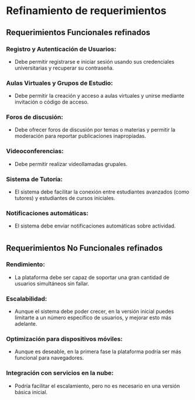 # Refinamiento de requerimientos 

## Requerimientos Funcionales refinados

### Registro y Autenticación de Usuarios:
- Debe permitir registrarse e iniciar sesión usando sus credenciales universitarias y recuperar su contraseña.

### Aulas Virtuales y Grupos de Estudio:
- Debe permitir la creación y acceso a aulas virtuales y unirse mediante invitación o código de acceso.

### Foros de discusión:
- Debe ofrecer foros de discusión por temas o materias y permitir la moderación para reportar publicaciones inapropiadas.

### Videoconferencias:
- Debe permitir realizar videollamadas grupales.

### Sistema de Tutoría:
- El sistema debe facilitar la conexión entre estudiantes avanzados (como tutores) y estudiantes de cursos iniciales.

### Notificaciones automáticas:
- El sistema debe enviar notificaciones automáticas sobre actividad.

#
## Requerimientos No Funcionales refinados

### Rendimiento: 
- La plataforma debe ser capaz de soportar una gran cantidad de usuarios simultáneos sin fallar.

### Escalabilidad: 
- Aunque el sistema debe poder crecer, en la versión inicial puedes limitarte a un número específico de usuarios, y mejorar esto más adelante.

### Optimización para dispositivos móviles: 
- Aunque es deseable, en la primera fase la plataforma podría ser más funcional para navegadores.

### Integración con servicios en la nube: 
- Podría facilitar el escalamiento, pero no es necesario en una versión básica inicial.
